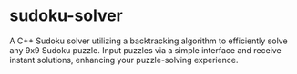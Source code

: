 # sudoku-solver
A C++ Sudoku solver utilizing a backtracking algorithm to efficiently solve any 9x9 Sudoku puzzle. Input puzzles via a simple interface and receive instant solutions, enhancing your puzzle-solving experience.

